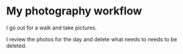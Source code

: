 # My photography workflow

I go out for a walk and take pictures.

I review the photos for the day and delete what needs to needs to be deleted.

